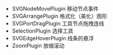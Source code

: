 - SVGNodeMovePlugin
  移动节点事件
- SVGArrangePlugin
  格式化（美化）图形
- SVGPortDragPlugin
  工具节点拖拽连线
- SelectionPlugin
  选择工具
- SVGEdgeHoverPlugin
  线条的悬浮
- ZoomPlugin
  放缩滚动
